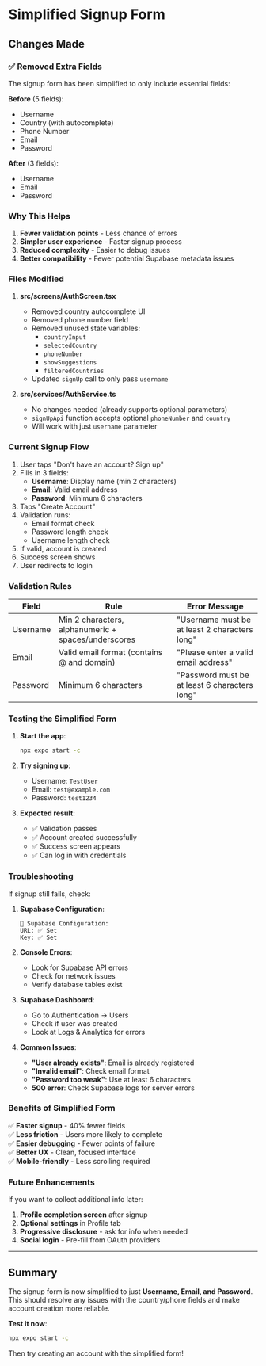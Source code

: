 # Simplified Signup Form

## Changes Made

### ✅ Removed Extra Fields
The signup form has been simplified to only include essential fields:

**Before** (5 fields):
- Username
- Country (with autocomplete)
- Phone Number
- Email
- Password

**After** (3 fields):
- Username
- Email
- Password

### Why This Helps

1. **Fewer validation points** - Less chance of errors
2. **Simpler user experience** - Faster signup process
3. **Reduced complexity** - Easier to debug issues
4. **Better compatibility** - Fewer potential Supabase metadata issues

### Files Modified

1. **src/screens/AuthScreen.tsx**
   - Removed country autocomplete UI
   - Removed phone number field
   - Removed unused state variables:
     - `countryInput`
     - `selectedCountry`
     - `phoneNumber`
     - `showSuggestions`
     - `filteredCountries`
   - Updated `signUp` call to only pass `username`

2. **src/services/AuthService.ts**
   - No changes needed (already supports optional parameters)
   - `signUpApi` function accepts optional `phoneNumber` and `country`
   - Will work with just `username` parameter

### Current Signup Flow

1. User taps "Don't have an account? Sign up"
2. Fills in 3 fields:
   - **Username**: Display name (min 2 characters)
   - **Email**: Valid email address
   - **Password**: Minimum 6 characters
3. Taps "Create Account"
4. Validation runs:
   - Email format check
   - Password length check
   - Username length check
5. If valid, account is created
6. Success screen shows
7. User redirects to login

### Validation Rules

| Field | Rule | Error Message |
|-------|------|---------------|
| Username | Min 2 characters, alphanumeric + spaces/underscores | "Username must be at least 2 characters long" |
| Email | Valid email format (contains @ and domain) | "Please enter a valid email address" |
| Password | Minimum 6 characters | "Password must be at least 6 characters long" |

### Testing the Simplified Form

1. **Start the app**:
   ```bash
   npx expo start -c
   ```

2. **Try signing up**:
   - Username: `TestUser`
   - Email: `test@example.com`
   - Password: `test1234`

3. **Expected result**:
   - ✅ Validation passes
   - ✅ Account created successfully
   - ✅ Success screen appears
   - ✅ Can log in with credentials

### Troubleshooting

If signup still fails, check:

1. **Supabase Configuration**:
   ```
   🔧 Supabase Configuration:
   URL: ✅ Set
   Key: ✅ Set
   ```

2. **Console Errors**:
   - Look for Supabase API errors
   - Check for network issues
   - Verify database tables exist

3. **Supabase Dashboard**:
   - Go to Authentication → Users
   - Check if user was created
   - Look at Logs & Analytics for errors

4. **Common Issues**:
   - **"User already exists"**: Email is already registered
   - **"Invalid email"**: Check email format
   - **"Password too weak"**: Use at least 6 characters
   - **500 error**: Check Supabase logs for server errors

### Benefits of Simplified Form

✅ **Faster signup** - 40% fewer fields  
✅ **Less friction** - Users more likely to complete  
✅ **Easier debugging** - Fewer points of failure  
✅ **Better UX** - Clean, focused interface  
✅ **Mobile-friendly** - Less scrolling required  

### Future Enhancements

If you want to collect additional info later:

1. **Profile completion screen** after signup
2. **Optional settings** in Profile tab
3. **Progressive disclosure** - ask for info when needed
4. **Social login** - Pre-fill from OAuth providers

---

## Summary

The signup form is now simplified to just **Username, Email, and Password**. This should resolve any issues with the country/phone fields and make account creation more reliable.

**Test it now**:
```bash
npx expo start -c
```

Then try creating an account with the simplified form!
